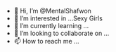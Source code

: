 - 👋 Hi, I’m @MentalShafwon
- 👀 I’m interested in ...Sexy Girls
- 🌱 I’m currently learning ... 
- 💞️ I’m looking to collaborate on ...
- 📫 How to reach me ...

<!---
MentalShafwon/MentalShafwon is a ✨ special ✨ repository because its `README.md` (this file) appears on your GitHub profile.
You can click the Preview link to take a look at your changes.
--->
